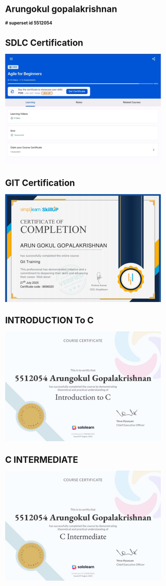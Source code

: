 # Arungokul gopalakrishnan 

**# superset id 5512054**

# SDLC Certification
![IMAGE ADDED](<SDLC/WhatsApp Image 2025-07-26 at 7.49.23 PM.jpeg>)
# GIT Certification
![IMAGE ADDED](<gitandgithub/Screenshot 2025-07-27 235958 - Copy.png>)

# INTRODUCTION To C
![IMAGE ADDED](<Essentials_of_C/My_Certificates/WhatsApp Image 2025-08-07 at 11.43.38 AM.jpeg>)

# C INTERMEDIATE
![IMAGE ADDED](<Essentials_of_C/My_Certificates/WhatsApp Image 2025-08-07 at 11.43.45 AM.jpeg>)


